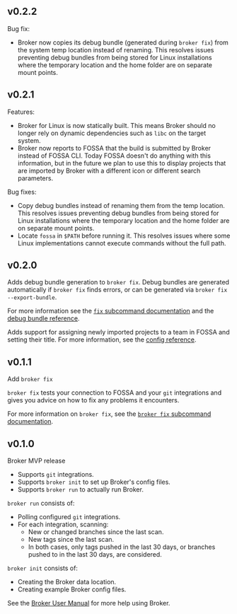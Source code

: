 
## v0.2.2

Bug fix: 

- Broker now copies its debug bundle (generated during `broker fix`) from the system temp location instead of renaming.
  This resolves issues preventing debug bundles from being stored for Linux installations where the temporary location
  and the home folder are on separate mount points.

## v0.2.1

Features:
- Broker for Linux is now statically built.
  This means Broker should no longer rely on dynamic dependencies such as `libc` on the target system.
- Broker now reports to FOSSA that the build is submitted by Broker instead of FOSSA CLI.
  Today FOSSA doesn't do anything with this information,
  but in the future we plan to use this to display projects that are imported by Broker with a different icon or different search parameters.

Bug fixes:
- Copy debug bundles instead of renaming them from the temp location.
  This resolves issues preventing debug bundles from being stored for Linux installations where the temporary location
  and the home folder are on separate mount points.
- Locate `fossa` in `$PATH` before running it.
  This resolves issues where some Linux implementations cannot execute commands without the full path.

## v0.2.0

Adds debug bundle generation to `broker fix`.
Debug bundles are generated automatically if `broker fix` finds errors, or can be generated via `broker fix --export-bundle`.

For more information see the [`fix` subcommand documentation](https://github.com/fossas/broker/blob/main/docs/subcommands/fix.md)
and the [debug bundle reference](https://github.com/fossas/broker/blob/main/docs/reference/debug-bundle.md).

Adds support for assigning newly imported projects to a team in FOSSA and setting their title.
For more information, see the [config reference](https://github.com/fossas/broker/blob/main/docs/reference/config.md#integrations).

## v0.1.1

Add `broker fix`

`broker fix` tests your connection to FOSSA and your `git` integrations and gives you advice on how to fix any problems it encounters.

For more information on `broker fix`, see the [`broker fix` subcommand documentation](https://github.com/fossas/broker/blob/main/docs/subcommands/fix.md).

## v0.1.0

Broker MVP release

- Supports `git` integrations.
- Supports `broker init` to set up Broker's config files.
- Supports `broker run` to actually run Broker.

`broker run` consists of:
- Polling configured `git` integrations.
- For each integration, scanning:
  - New or changed branches since the last scan.
  - New tags since the last scan.
  - In both cases, only tags pushed in the last 30 days, or branches pushed to in the last 30 days, are considered.

`broker init` consists of:
- Creating the Broker data location.
- Creating example Broker config files.

See the [Broker User Manual](https://github.com/fossas/broker/blob/main/docs/README.md) for more help using Broker.
